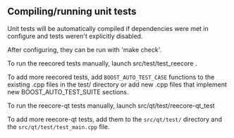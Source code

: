 Compiling/running unit tests
------------------------------------

Unit tests will be automatically compiled if dependencies were met in configure
and tests weren't explicitly disabled.

After configuring, they can be run with 'make check'.

To run the reecored tests manually, launch src/test/test_reecore .

To add more reecored tests, add `BOOST_AUTO_TEST_CASE` functions to the existing
.cpp files in the test/ directory or add new .cpp files that
implement new BOOST_AUTO_TEST_SUITE sections.

To run the reecore-qt tests manually, launch src/qt/test/reecore-qt_test

To add more reecore-qt tests, add them to the `src/qt/test/` directory and
the `src/qt/test/test_main.cpp` file.
